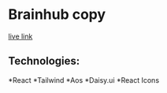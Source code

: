# Brainhub copy

[live link](https://merry-torrone-b2e0c4.netlify.app/)

## Technologies:
*React
*Tailwind
*Aos
*Daisy.ui
*React Icons
